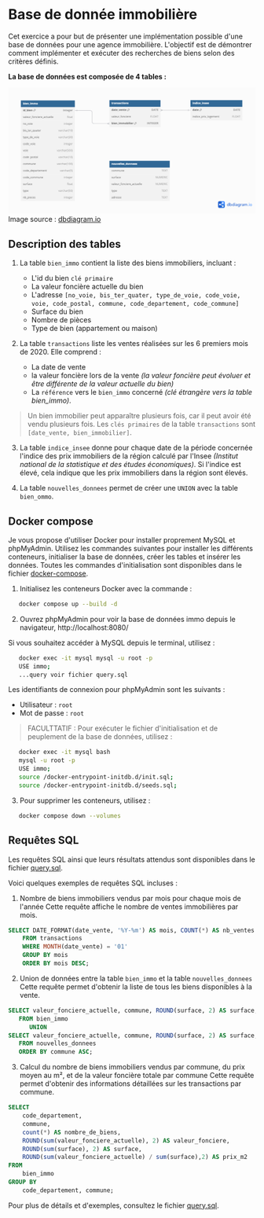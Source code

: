 # Base de donnée immobilière

Cet exercice a pour but de présenter une implémentation possible d'une base de données pour une agence immobilière. L'objectif est de démontrer comment implémenter et exécuter des recherches de biens selon des critères définis.

**La base de données est composée de 4 tables :**

![Diagram SQL](./images/Bien_immobilier.png)
Image source : [dbdiagram.io](https://dbdiagram.io/)

## Description des tables

1. La table `bien_immo` contient la liste des biens immobiliers, incluant :

   - L'id du bien `clé primaire`
   - La valeur foncière actuelle du bien
   - L'adresse `[no_voie, bis_ter_quater, type_de_voie, code_voie, voie, code_postal, commune, code_departement, code_commune]`
   - Surface du bien
   - Nombre de pièces
   - Type de bien (appartement ou maison)

2. La table `transactions` liste les ventes réalisées sur les 6 premiers mois de 2020. Elle comprend :

   - La date de vente
   - la valeur foncière lors de la vente _(la valeur foncière peut évoluer et être différente de la valeur actuelle du bien)_
   - La `référence` vers le `bien_immo` concerné _(clé étrangère vers la table bien_immo)_.

> Un bien immobilier peut apparaître plusieurs fois, car il peut avoir été vendu plusieurs fois.
> Les `clés primaires` de la table `transactions` sont `[date_vente, bien_immobilier]`.

3. La table `indice_insee` donne pour chaque date de la période concernée l'indice des prix immobiliers de la région calculé par l'Insee _(Institut national de la statistique et des études économiques)_.
   Si l'indice est élevé, cela indique que les prix immobiliers dans la région sont élevés.

4. La table `nouvelles_donnees` permet de créer une `UNION` avec la table `bien_ommo`.

## Docker compose

Je vous propose d'utiliser Docker pour installer proprement MySQL et phpMyAdmin. Utilisez les commandes suivantes pour installer les différents conteneurs, initialiser la base de données, créer les tables et insérer les données.
Toutes les commandes d'initialisation sont disponibles dans le fichier [docker-compose](./docker-compose.yml).

1. Initialisez les conteneurs Docker avec la commande :

```bash
   docker compose up --build -d
```

2. Ouvrez phpMyAdmin pour voir la base de données immo depuis le navigateur, http://localhost:8080/

Si vous souhaitez accéder à MySQL depuis le terminal, utilisez :

```bash
   docker exec -it mysql mysql -u root -p
   USE immo;
   ...query voir fichier query.sql
```

Les identifiants de connexion pour phpMyAdmin sont les suivants :

- Utilisateur : `root`
- Mot de passe : `root`


> FACULTTATIF : 
Pour exécuter le fichier d'initialisation et de peuplement de la base de données, utilisez :

```bash
   docker exec -it mysql bash
   mysql -u root -p
   USE immo;
   source /docker-entrypoint-initdb.d/init.sql;
   source /docker-entrypoint-initdb.d/seeds.sql;
```

3. Pour supprimer les conteneurs, utilisez :

```bash
   docker compose down --volumes
```

## Requêtes SQL

Les requêtes SQL ainsi que leurs résultats attendus sont disponibles dans le fichier [query.sql](./query.sql).

Voici quelques exemples de requêtes SQL incluses :

1. Nombre de biens immobiliers vendus par mois pour chaque mois de l'année
   Cette requête affiche le nombre de ventes immobilières par mois.

```sql
SELECT DATE_FORMAT(date_vente, '%Y-%m') AS mois, COUNT(*) AS nb_ventes
    FROM transactions
    WHERE MONTH(date_vente) = '01'
    GROUP BY mois
    ORDER BY mois DESC;
```

2. Union de données entre la table `bien_immo` et la table `nouvelles_donnees`
   Cette requête permet d'obtenir la liste de tous les biens disponibles à la vente.

```sql
SELECT valeur_fonciere_actuelle, commune, ROUND(surface, 2) AS surface, type
   FROM bien_immo
      UNION
SELECT valeur_fonciere_actuelle, commune, ROUND(surface, 2) AS surface, type
   FROM nouvelles_donnees
   ORDER BY commune ASC;
```

3. Calcul du nombre de biens immobiliers vendus par commune, du prix moyen au m², et de la valeur foncière totale par commune
   Cette requête permet d'obtenir des informations détaillées sur les transactions par commune.

```sql
SELECT
    code_departement,
    commune,
    count(*) AS nombre_de_biens,
    ROUND(sum(valeur_fonciere_actuelle), 2) AS valeur_fonciere,
    ROUND(sum(surface), 2) AS surface,
    ROUND(sum(valeur_fonciere_actuelle) / sum(surface),2) AS prix_m2
FROM
    bien_immo
GROUP BY
    code_departement, commune;
```

Pour plus de détails et d'exemples, consultez le fichier [query.sql](./query.sql).
